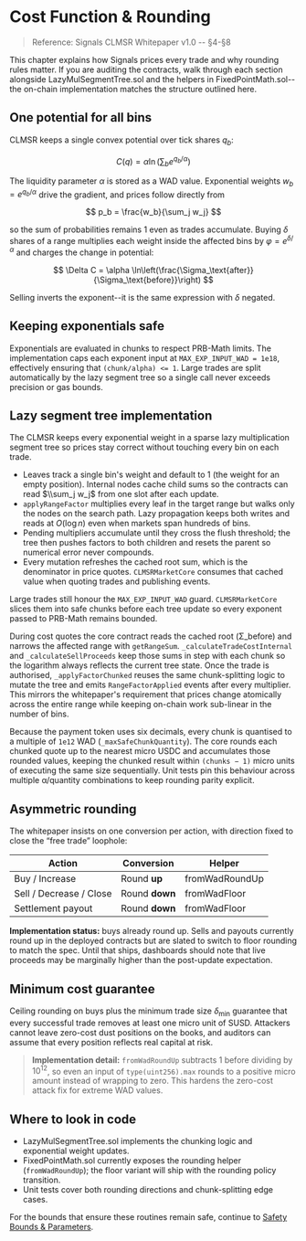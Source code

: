 # Cost Function & Rounding

> Reference: Signals CLMSR Whitepaper v1.0 -- §4-§8

This chapter explains how Signals prices every trade and why rounding rules matter. If you are auditing the contracts, walk through each section alongside LazyMulSegmentTree.sol and the helpers in FixedPointMath.sol--the on-chain implementation matches the structure outlined here.

## One potential for all bins

CLMSR keeps a single convex potential over tick shares $q_b$:

$$
C(q) = \alpha \ln \left( \sum_b e^{q_b / \alpha} \right)
$$

The liquidity parameter $\alpha$ is stored as a WAD value. Exponential weights $w_b = e^{q_b/\alpha}$ drive the gradient, and prices follow directly from

$$
p_b = \frac{w_b}{\sum_j w_j}
$$

so the sum of probabilities remains 1 even as trades accumulate. Buying $\delta$ shares of a range multiplies each weight inside the affected bins by $\varphi = e^{\delta/\alpha}$ and charges the change in potential:

$$
\Delta C = \alpha \ln\left(\frac{\Sigma_\text{after}}{\Sigma_\text{before}}\right)
$$

Selling inverts the exponent--it is the same expression with $\delta$ negated.

## Keeping exponentials safe

Exponentials are evaluated in chunks to respect PRB-Math limits. The implementation caps each exponent input at `MAX_EXP_INPUT_WAD = 1e18`, effectively ensuring that `(chunk/alpha) <= 1`. Large trades are split automatically by the lazy segment tree so a single call never exceeds precision or gas bounds.

## Lazy segment tree implementation

The CLMSR keeps every exponential weight in a sparse lazy multiplication segment tree so prices stay correct without touching every bin on each trade.

- Leaves track a single bin's weight and default to 1 (the weight for an empty position). Internal nodes cache child sums so the contracts can read $\\sum_j w_j$ from one slot after each update.
- `applyRangeFactor` multiplies every leaf in the target range but walks only the nodes on the search path. Lazy propagation keeps both writes and reads at $O(\log n)$ even when markets span hundreds of bins.
- Pending multipliers accumulate until they cross the flush threshold; the tree then pushes factors to both children and resets the parent so numerical error never compounds.
- Every mutation refreshes the cached root sum, which is the denominator in price quotes. `CLMSRMarketCore` consumes that cached value when quoting trades and publishing events.

Large trades still honour the `MAX_EXP_INPUT_WAD` guard. `CLMSRMarketCore` slices them into safe chunks before each tree update so every exponent passed to PRB-Math remains bounded.

During cost quotes the core contract reads the cached root (Σ_before) and narrows the affected range with `getRangeSum`. `_calculateTradeCostInternal` and `_calculateSellProceeds` keep those sums in step with each chunk so the logarithm always reflects the current tree state. Once the trade is authorised, `_applyFactorChunked` reuses the same chunk-splitting logic to mutate the tree and emits `RangeFactorApplied` events after every multiplier. This mirrors the whitepaper's requirement that prices change atomically across the entire range while keeping on-chain work sub-linear in the number of bins.

Because the payment token uses six decimals, every chunk is quantised to a multiple of `1e12` WAD (`_maxSafeChunkQuantity`). The core rounds each chunked quote up to the nearest micro USDC and accumulates those rounded values, keeping the chunked result within `(chunks − 1)` micro units of executing the same size sequentially. Unit tests pin this behaviour across multiple α/quantity combinations to keep rounding parity explicit.

## Asymmetric rounding

The whitepaper insists on one conversion per action, with direction fixed to close the “free trade” loophole:

| Action | Conversion | Helper |
| --- | --- | --- |
| Buy / Increase | Round **up** | fromWadRoundUp |
| Sell / Decrease / Close | Round **down** | fromWadFloor |
| Settlement payout | Round **down** | fromWadFloor |

**Implementation status:** buys already round up. Sells and payouts currently round up in the deployed contracts but are slated to switch to floor rounding to match the spec. Until that ships, dashboards should note that live proceeds may be marginally higher than the post-update expectation.

## Minimum cost guarantee

Ceiling rounding on buys plus the minimum trade size $\delta_{\min}$ guarantee that every successful trade removes at least one micro unit of SUSD. Attackers cannot leave zero-cost dust positions on the books, and auditors can assume that every position reflects real capital at risk.

> **Implementation detail:** `fromWadRoundUp` subtracts 1 before dividing by $10^{12}$, so even an input of `type(uint256).max` rounds to a positive micro amount instead of wrapping to zero. This hardens the zero-cost attack fix for extreme WAD values.

## Where to look in code

- LazyMulSegmentTree.sol implements the chunking logic and exponential weight updates.
- FixedPointMath.sol currently exposes the rounding helper (`fromWadRoundUp`); the floor variant will ship with the rounding policy transition.
- Unit tests cover both rounding directions and chunk-splitting edge cases.

For the bounds that ensure these routines remain safe, continue to [Safety Bounds & Parameters](safety-parameters.md).
